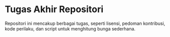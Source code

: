 # Tugas Akhir Repositori  
Repositori ini mencakup berbagai tugas, seperti lisensi, pedoman kontribusi, kode perilaku, dan script untuk menghitung bunga sederhana.
